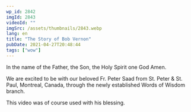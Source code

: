 ```yaml
---
wp_id: 2842
imgId: 2843
videoId: ""
imgSrc: /assets/thumbnails/2843.webp
lang: en
title: "The Story of Bob Vernon"
pubDate: 2021-04-27T20:48:44
tags: ["wow"]
---
```


<p>In the name of the Father, the Son, the Holy Spirit one God Amen.</p>
<p>We are excited to be with our beloved Fr. Peter Saad from St. Peter &amp; St. Paul, Montreal, Canada, through the newly established Words of Wisdom branch.</p>
<p>This video was of course used with his blessing.</p>
<p>&nbsp;</p>
